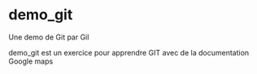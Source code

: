 # demo_git
Une demo de Git par Gil


demo_git est un exercice pour apprendre GIT avec de la documentation Google maps
